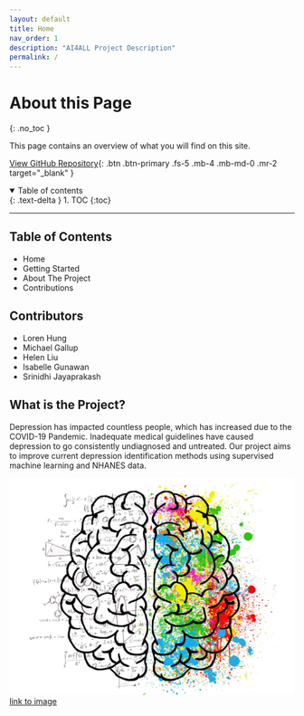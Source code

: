 ```yaml
---
layout: default
title: Home
nav_order: 1
description: "AI4ALL Project Description"
permalink: /
---
```


# About this Page
{: .no_toc }

This page contains an overview of what you will find on this site.

[View GitHub Repository](https://github.com/isabelle926/ai4all_nhanes){: .btn .btn-primary .fs-5 .mb-4 .mb-md-0 .mr-2 target="_blank" }

<details open markdown="block">
  <summary>
    Table of contents
  </summary>
  {: .text-delta }
1. TOC
{:toc}
</details>

---

## Table of Contents
- Home
- Getting Started
- About The Project
- Contributions

## Contributors

- Loren Hung
- Michael Gallup
- Helen Liu
- Isabelle Gunawan
- Srinidhi Jayaprakash


## What is the Project?
Depression has impacted countless people, which has increased due to the COVID-19 Pandemic. Inadequate medical guidelines have caused depression to go consistently undiagnosed and untreated. Our project aims to improve current depression identification methods using supervised machine learning and NHANES data.

![](images/brain.jpg)
[link to image](https://pixabay.com/illustrations/brain-mind-psychology-idea-drawing-2062057/)

